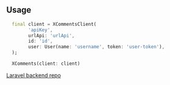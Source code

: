 ## Usage

```dart
  final client = XCommentsClient(
        'apiKey',
        urlApi: 'urlApi',
        id: 'id',
        user: User(name: 'username', token: 'user-token'),
  );

  XComments(client: client)
```

[Laravel backend repo](https://github.com/chikenare/xcomments-api)

